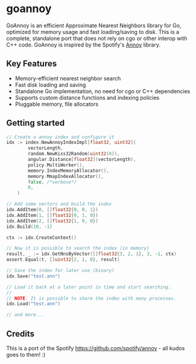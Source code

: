 # goannoy

GoAnnoy is an efficient Approximate Nearest Neighbors library for Go, optimized for memory usage and fast loading/saving to disk. This is a complete, standalone port that does not rely on cgo or other interop with C++ code. GoAnnoy is inspired by the Spotify's [Annoy](https://github.com/spotify/annoy) library.

## Key Features

* Memory-efficient nearest neighbor search
* Fast disk loading and saving
* Standalone Go implementation, no need for cgo or C++ dependencies
* Supports custom distance functions and indexing policies
* Pluggable memory, file allocators

## Getting started

```go
// Create a annoy index and configure it
idx := index.NewAnnoyIndexImpl[float32, uint32](
		vectorLength,
		random.NewKiss32Random(uint32(0)),
		angular.Distance[float32](vectorLength),
		policy.MultiWorker(),
		memory.IndexMemoryAllocator(),
		memory.MmapIndexAllocator(),
		false, /*verbose*/
		0,
	)

// Add some vectors and build the index
idx.AddItem(0, []float32{0, 0, 1})
idx.AddItem(1, []float32{0, 1, 0})
idx.AddItem(2, []float32{1, 0, 0})
idx.Build(10, -1)

ctx := idx.CreateContext()

// Now it is possible to search the index (in memory)
result, _ := idx.GetNnsByVector([]float32{3, 2, 1}, 3, -1, ctx)
assert.Equal(t, []uint32{2, 1, 0}, result)

// Save the index for later use (binary)
idx.Save("test.ann")

// Load it back at a later point in time and start searching.
//
// NOTE: It is possible to share the index with many processes.
idx.Load("test.ann")

// and more...
```

## Credits

This is a port of the Spotify https://github.com/spotify/annoy - all kudos goes to them! :)
